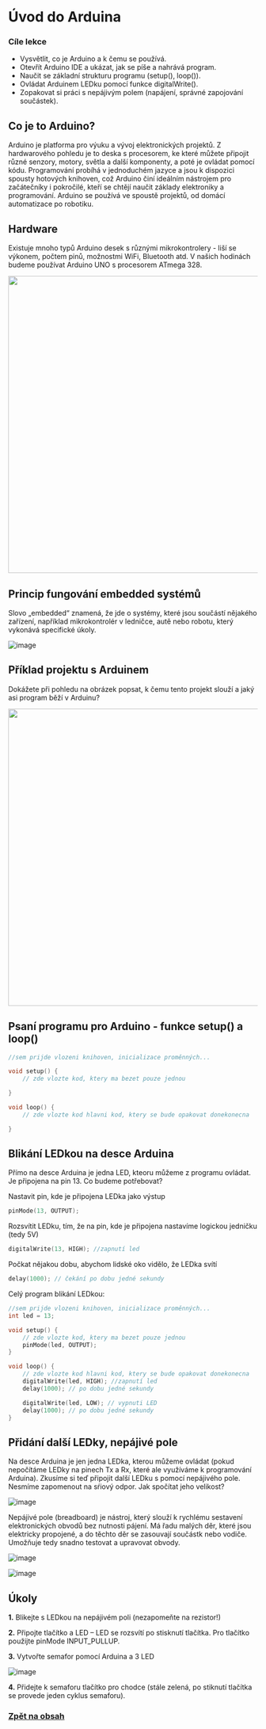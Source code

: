# Úvod do Arduina

### Cíle lekce
- Vysvětlit, co je Arduino a k čemu se používá.
- Otevřít Arduino IDE a ukázat, jak se píše a nahrává program.
- Naučit se základní strukturu programu (setup(), loop()).
- Ovládat Arduinem LEDku pomocí funkce digitalWrite().
- Zopakovat si práci s nepájivým polem (napájení, správné zapojování součástek).


## Co je to Arduino?
Arduino je platforma pro výuku a vývoj elektronických projektů. Z hardwarového pohledu je to deska s procesorem, ke které můžete připojit různé senzory, motory, světla a další komponenty, a poté je ovládat pomocí kódu. Programování probíhá v jednoduchém jazyce a jsou k dispozici spousty hotových knihoven, což Arduino činí ideálním nástrojem pro začátečníky i pokročilé, kteří se chtějí naučit základy elektroniky a programování. Arduino se používá ve spoustě projektů, od domácí automatizace po robotiku.

## Hardware
Existuje mnoho typů Arduino desek s různými mikrokontrolery - liší se výkonem, počtem pinů, možnostmi WiFi, Bluetooth atd. V našich hodinách budeme používat Arduino UNO s procesorem ATmega 328.

<img src="img/01_Uvod_LED_1.png" width="600"/>

## Princip fungování embedded systémů
Slovo „embedded“ znamená, že jde o systémy, které jsou součástí nějakého zařízení, například mikrokontrolér v ledničce, autě nebo robotu, který vykonává specifické úkoly.

![image](img/01_Uvod_LED_2.png)

## Příklad projektu s Arduinem
Dokážete při pohledu na obrázek popsat, k čemu tento projekt slouží a jaký asi program běží v Arduinu?

<img src="img/01_Uvod_LED_3.png" width="600"/>


## Psaní programu pro Arduino - funkce setup() a loop()
```C
//sem prijde vlozeni knihoven, inicializace proměnných...

void setup() {
    // zde vlozte kod, ktery ma bezet pouze jednou

}

void loop() {
    // zde vlozte kod hlavni kod, ktery se bude opakovat donekonecna

}
```

## Blikání LEDkou na desce Arduina
Přímo na desce Arduina je jedna LED, kteoru můžeme z programu ovládat. Je připojena na pin 13. Co budeme potřebovat?

Nastavit pin, kde je připojena LEDka jako výstup
```c
pinMode(13, OUTPUT);
```

Rozsvítit LEDku, tím, že na pin, kde je připojena nastavíme logickou jedničku (tedy 5V)
```c
digitalWrite(13, HIGH); //zapnutí led
```

Počkat nějakou dobu, abychom lidské oko vidělo, že LEDka svítí
```c
delay(1000); // čekání po dobu jedné sekundy
```

Celý program blikání LEDkou:

```c
//sem prijde vlozeni knihoven, inicializace proměnných...
int led = 13;

void setup() {
    // zde vlozte kod, ktery ma bezet pouze jednou
    pinMode(led, OUTPUT);
}

void loop() {
    // zde vlozte kod hlavni kod, ktery se bude opakovat donekonecna
    digitalWrite(led, HIGH); //zapnutí led
    delay(1000); // po dobu jedné sekundy

    digitalWrite(led, LOW); // vypnuti LED
    delay(1000); // po dobu jedné sekundy
}
```

## Přidání další LEDky, nepájivé pole
Na desce Arduina je jen jedna LEDka, kterou můžeme ovládat (pokud nepočítáme LEDky na pinech Tx a Rx, které ale využíváme k programování Arduina). Zkusíme si teď připojit další LEDku s pomocí nepájivého pole. Nesmíme zapomenout na sŕiový odpor. Jak spočítat jeho velikost?

![image](img/01_Uvod_LED_4.png)

Nepájivé pole (breadboard) je nástroj, který slouží k rychlému sestavení elektronických obvodů bez nutnosti pájení. Má řadu malých děr, které jsou elektricky propojené, a do těchto děr se zasouvají součástk nebo vodiče. Umožňuje tedy snadno testovat a upravovat obvody.

![image](img/01_Uvod_LED_5.png)

![image](img/01_Uvod_LED_6.png)


## Úkoly
**1.** Blikejte s LEDkou na nepájivém poli (nezapomeňte na rezistor!)

**2.** Připojte tlačítko a LED – LED se rozsvítí po stisknutí tlačítka. Pro tlačítko použijte pinMode INPUT_PULLUP.

**3.** Vytvořte semafor pomocí Arduina a 3 LED

![image](img/01_Uvod_LED_7.png)

**4.** Přidejte k semaforu tlačítko pro chodce (stále zelená, po stiknutí tlačítka se provede jeden cyklus semaforu).


### [Zpět na obsah](README.md)
